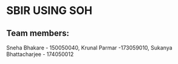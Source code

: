 # SBIR USING SOH

## Team members:
Sneha Bhakare - 150050040, Krunal Parmar -173059010, Sukanya Bhattacharjee - 174050012

